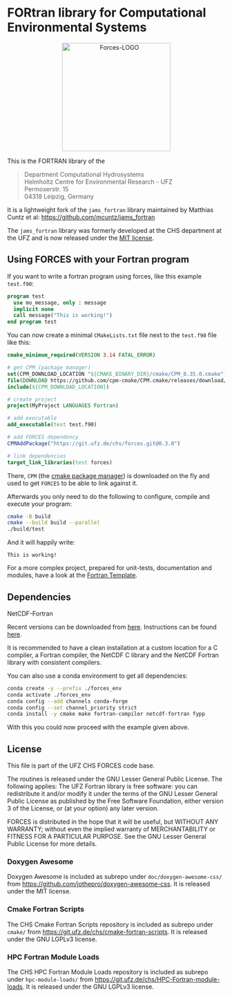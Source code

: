 # FORtran library for Computational Environmental Systems

<div align="center">
<img src="https://git.ufz.de/chs/logos/-/raw/master/Forces.png" alt="Forces-LOGO" width="251px" style="width:251px;"/>
</div>

This is the FORTRAN library of the

> Department Computational Hydrosystems<br/>
> Helmholtz Centre for Environmental Research - UFZ<br/>
> Permoserstr. 15<br/>
> 04318 Leipzig, Germany

It is a lightweight fork of the `jams_fortran` library maintained by Matthias Cuntz et al: https://github.com/mcuntz/jams_fortran

The `jams_fortran` library was formerly developed at the CHS department at the UFZ and is now released under the [MIT license](https://github.com/mcuntz/jams_fortran/blob/master/LICENSE).

## Using FORCES with your Fortran program
If you want to write a fortran program using forces, like this example `test.f90`:
```fortran
program test
  use mo_message, only : message
  implicit none
  call message("This is working!")
end program test
```

You can now create a minimal `CMakeLists.txt` file next to the `test.f90` file like this:
```cmake
cmake_minimum_required(VERSION 3.14 FATAL_ERROR)

# get CPM (package manager)
set(CPM_DOWNLOAD_LOCATION "${CMAKE_BINARY_DIR}/cmake/CPM_0.35.0.cmake")
file(DOWNLOAD https://github.com/cpm-cmake/CPM.cmake/releases/download/v0.35.0/CPM.cmake ${CPM_DOWNLOAD_LOCATION})
include(${CPM_DOWNLOAD_LOCATION})

# create project
project(MyProject LANGUAGES Fortran)

# add executable
add_executable(test test.f90)

# add FORCES dependency
CPMAddPackage("https://git.ufz.de/chs/forces.git@0.3.0")

# link dependencies
target_link_libraries(test forces)
```

There, `CPM` (the [cmake package manager](https://github.com/cpm-cmake/CPM.cmake)) is downloaded on the fly and used to get `FORCES` to be able to link against it.

Afterwards you only need to do the following to configure, compile and execute your program:
```bash
cmake -B build
cmake --build build --parallel
./build/test
```

And it will happily write:
```
This is working!
```

For a more complex project, prepared for unit-tests, documentation and modules, have a look at the [Fortran Template](https://git.ufz.de/chs/fortran-template).

## Dependencies

NetCDF-Fortran

Recent versions can be downloaded from [here](ftp://ftp.unidata.ucar.edu/pub/netcdf/).
Instructions can be found [here](https://www.unidata.ucar.edu/software/netcdf/docs/building_netcdf_fortran.html).

It is recommended to have a clean installation at a custom location
for a C compiler, a Fortran compiler, the NetCDF C library and the
NetCDF Fortran library with consistent compilers.

You can also use a conda environment to get all dependencies:

```bash
conda create -y --prefix ./forces_env
conda activate ./forces_env
conda config --add channels conda-forge
conda config --set channel_priority strict
conda install -y cmake make fortran-compiler netcdf-fortran fypp
```
With this you could now proceed with the example given above.

## License

This file is part of the UFZ CHS FORCES code base.

The routines is released under the GNU Lesser General Public License. The following applies:
The UFZ Fortran library is free software: you can redistribute it and/or modify it under the terms of the GNU Lesser General Public License as published by the Free Software Foundation, either version 3 of the License, or (at your option) any later version.

FORCES is distributed in the hope that it will be useful, but WITHOUT ANY WARRANTY; without even the implied warranty of MERCHANTABILITY or FITNESS FOR A PARTICULAR PURPOSE. See the GNU Lesser General Public License for more details.

### Doxygen Awesome

Doxygen Awesome is included as subrepo under `doc/doxygen-awesome-css/` from https://github.com/jothepro/doxygen-awesome-css. It is released under the MIT license.

### Cmake Fortran Scripts

The CHS Cmake Fortran Scripts repository is included as subrepo under `cmake/` from https://git.ufz.de/chs/cmake-fortran-scripts. It is released under the GNU LGPLv3 license.

### HPC Fortran Module Loads

The CHS HPC Fortran Module Loads repository is included as subrepo under `hpc-module-loads/` from https://git.ufz.de/chs/HPC-Fortran-module-loads. It is released under the GNU LGPLv3 license.
